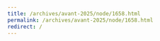 ```yaml
---
title: /archives/avant-2025/node/1658.html
permalink: /archives/avant-2025/node/1658.html
redirect: /
---
```

